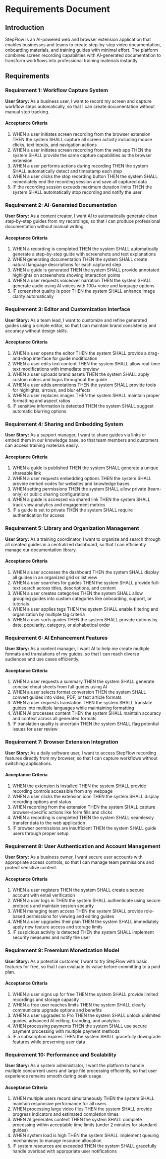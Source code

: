 # Requirements Document

## Introduction

StepFlow is an AI-powered web and browser extension application that enables businesses and teams to create step-by-step video documentation, onboarding materials, and training guides with minimal effort. The platform combines screen recording capabilities with AI-generated documentation to transform workflows into professional training materials instantly.

## Requirements

### Requirement 1: Workflow Capture System

**User Story:** As a business user, I want to record my screen and capture workflow steps automatically, so that I can create documentation without manual step tracking.

#### Acceptance Criteria

1. WHEN a user initiates screen recording from the browser extension THEN the system SHALL capture all screen activity including mouse clicks, text inputs, and navigation actions
2. WHEN a user initiates screen recording from the web app THEN the system SHALL provide the same capture capabilities as the browser extension
3. WHEN a user performs actions during recording THEN the system SHALL automatically detect and timestamp each step
4. WHEN a user clicks the stop recording button THEN the system SHALL immediately end the recording session and save all captured data
5. IF the recording session exceeds maximum duration limits THEN the system SHALL automatically stop recording and notify the user

### Requirement 2: AI-Generated Documentation

**User Story:** As a content creator, I want AI to automatically generate clean step-by-step guides from my recordings, so that I can produce professional documentation without manual writing.

#### Acceptance Criteria

1. WHEN a recording is completed THEN the system SHALL automatically generate a step-by-step guide with screenshots and text explanations
2. WHEN generating documentation THEN the system SHALL create natural language descriptions for each captured step
3. WHEN a guide is generated THEN the system SHALL provide annotated highlights on screenshots showing interaction points
4. WHEN a user requests voiceover narration THEN the system SHALL generate audio using AI voices with 100+ voice and language options
5. IF screenshot quality is poor THEN the system SHALL enhance image clarity automatically

### Requirement 3: Editor and Customization Interface

**User Story:** As a team lead, I want to customize and refine generated guides using a simple editor, so that I can maintain brand consistency and accuracy without design skills.

#### Acceptance Criteria

1. WHEN a user opens the editor THEN the system SHALL provide a drag-and-drop interface for guide modification
2. WHEN a user edits text content THEN the system SHALL allow real-time text modifications with immediate preview
3. WHEN a user uploads brand assets THEN the system SHALL apply custom colors and logos throughout the guide
4. WHEN a user adds annotations THEN the system SHALL provide tools for highlights, arrows, and blur effects
5. WHEN a user replaces images THEN the system SHALL maintain proper formatting and aspect ratios
6. IF sensitive information is detected THEN the system SHALL suggest automatic blurring options

### Requirement 4: Sharing and Embedding System

**User Story:** As a support manager, I want to share guides via links or embed them in our knowledge base, so that team members and customers can access training materials easily.

#### Acceptance Criteria

1. WHEN a guide is published THEN the system SHALL generate a unique shareable link
2. WHEN a user requests embedding options THEN the system SHALL provide embed codes for websites and knowledge bases
3. WHEN setting permissions THEN the system SHALL allow private (team-only) or public sharing configurations
4. WHEN a guide is accessed via shared link THEN the system SHALL track view analytics and engagement metrics
5. IF a guide is set to private THEN the system SHALL require authentication for access

### Requirement 5: Library and Organization Management

**User Story:** As a training coordinator, I want to organize and search through all created guides in a centralized dashboard, so that I can efficiently manage our documentation library.

#### Acceptance Criteria

1. WHEN a user accesses the dashboard THEN the system SHALL display all guides in an organized grid or list view
2. WHEN a user searches for guides THEN the system SHALL provide full-text search across titles, descriptions, and content
3. WHEN a user creates categories THEN the system SHALL allow grouping guides into custom categories like onboarding, support, or tutorials
4. WHEN a user applies tags THEN the system SHALL enable filtering and organization by multiple tag criteria
5. WHEN a user sorts guides THEN the system SHALL provide options by date, popularity, category, or alphabetical order

### Requirement 6: AI Enhancement Features

**User Story:** As a content manager, I want AI to help me create multiple formats and translations of my guides, so that I can reach diverse audiences and use cases efficiently.

#### Acceptance Criteria

1. WHEN a user requests a summary THEN the system SHALL generate concise cheat sheets from full guides using AI
2. WHEN a user selects format conversion THEN the system SHALL convert guides into video, PDF, or text article formats
3. WHEN a user requests translation THEN the system SHALL translate guides into multiple languages while maintaining formatting
4. WHEN AI processes content THEN the system SHALL maintain accuracy and context across all generated formats
5. IF translation quality is uncertain THEN the system SHALL flag potential issues for user review

### Requirement 7: Browser Extension Integration

**User Story:** As a daily software user, I want to access StepFlow recording features directly from my browser, so that I can capture workflows without switching applications.

#### Acceptance Criteria

1. WHEN the extension is installed THEN the system SHALL provide recording controls accessible from any webpage
2. WHEN a user clicks the extension icon THEN the system SHALL display recording options and status
3. WHEN recording from the extension THEN the system SHALL capture browser-specific actions like form fills and clicks
4. WHEN a recording is completed THEN the system SHALL seamlessly transfer data to the web application
5. IF browser permissions are insufficient THEN the system SHALL guide users through proper setup

### Requirement 8: User Authentication and Account Management

**User Story:** As a business owner, I want secure user accounts with appropriate access controls, so that I can manage team permissions and protect sensitive content.

#### Acceptance Criteria

1. WHEN a user registers THEN the system SHALL create a secure account with email verification
2. WHEN a user logs in THEN the system SHALL authenticate using secure protocols and maintain session security
3. WHEN managing team access THEN the system SHALL provide role-based permissions for viewing and editing guides
4. WHEN a user upgrades their plan THEN the system SHALL immediately apply new feature access and storage limits
5. IF suspicious activity is detected THEN the system SHALL implement security measures and notify the user

### Requirement 9: Freemium Monetization Model

**User Story:** As a potential customer, I want to try StepFlow with basic features for free, so that I can evaluate its value before committing to a paid plan.

#### Acceptance Criteria

1. WHEN a user signs up for free THEN the system SHALL provide limited recordings and storage capacity
2. WHEN a free user reaches limits THEN the system SHALL clearly communicate upgrade options and benefits
3. WHEN a user upgrades to Pro THEN the system SHALL unlock unlimited guides, advanced AI editing, branding, and analytics
4. WHEN processing payments THEN the system SHALL use secure payment processing with multiple payment methods
5. IF a subscription expires THEN the system SHALL gracefully downgrade features while preserving user data

### Requirement 10: Performance and Scalability

**User Story:** As a system administrator, I want the platform to handle multiple concurrent users and large file processing efficiently, so that user experience remains smooth during peak usage.

#### Acceptance Criteria

1. WHEN multiple users record simultaneously THEN the system SHALL maintain responsive performance for all users
2. WHEN processing large video files THEN the system SHALL provide progress indicators and estimated completion times
3. WHEN AI generates content THEN the system SHALL complete processing within acceptable time limits (under 2 minutes for standard guides)
4. WHEN system load is high THEN the system SHALL implement queuing mechanisms to manage resource allocation
5. IF system resources are exceeded THEN the system SHALL gracefully handle overload with appropriate user notifications